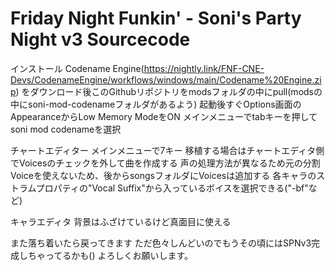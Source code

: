 # Friday Night Funkin' - Soni's Party Night v3 Sourcecode

インストール
Codename Engine(https://nightly.link/FNF-CNE-Devs/CodenameEngine/workflows/windows/main/Codename%20Engine.zip)
をダウンロード後このGithubリポジトリをmodsフォルダの中にpull(modsの中にsoni-mod-codenameフォルダがあるよう)
起動後すぐOptions画面のAppearanceからLow Memory ModeをON
メインメニューでtabキーを押してsoni mod codenameを選択

チャートエディター
メインメニューで7キー
移植する場合はチャートエディタ側でVoicesのチェックを外して曲を作成する
声の処理方法が異なるため元の分割Voiceを使えないため、後からsongsフォルダにVoicesは追加する
各キャラのストラムプロパティの"Vocal Suffix"から入っているボイスを選択できる("-bf"など)

キャラエディタ
背景はふざけているけど真面目に使える

また落ち着いたら戻ってきます
ただ色々しんどいのでもうその頃にはSPNv3完成しちゃってるかも()
よろしくお願いします。